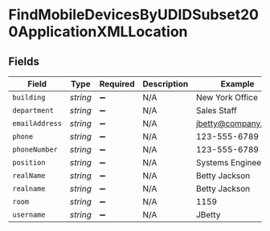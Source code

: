 # FindMobileDevicesByUDIDSubset200ApplicationXMLLocation


## Fields

| Field              | Type               | Required           | Description        | Example            |
| ------------------ | ------------------ | ------------------ | ------------------ | ------------------ |
| `building`         | *string*           | :heavy_minus_sign: | N/A                | New York Office    |
| `department`       | *string*           | :heavy_minus_sign: | N/A                | Sales Staff        |
| `emailAddress`     | *string*           | :heavy_minus_sign: | N/A                | jbetty@company.com |
| `phone`            | *string*           | :heavy_minus_sign: | N/A                | 123-555-6789       |
| `phoneNumber`      | *string*           | :heavy_minus_sign: | N/A                | 123-555-6789       |
| `position`         | *string*           | :heavy_minus_sign: | N/A                | Systems Engineer   |
| `realName`         | *string*           | :heavy_minus_sign: | N/A                | Betty Jackson      |
| `realname`         | *string*           | :heavy_minus_sign: | N/A                | Betty Jackson      |
| `room`             | *string*           | :heavy_minus_sign: | N/A                | 1159               |
| `username`         | *string*           | :heavy_minus_sign: | N/A                | JBetty             |